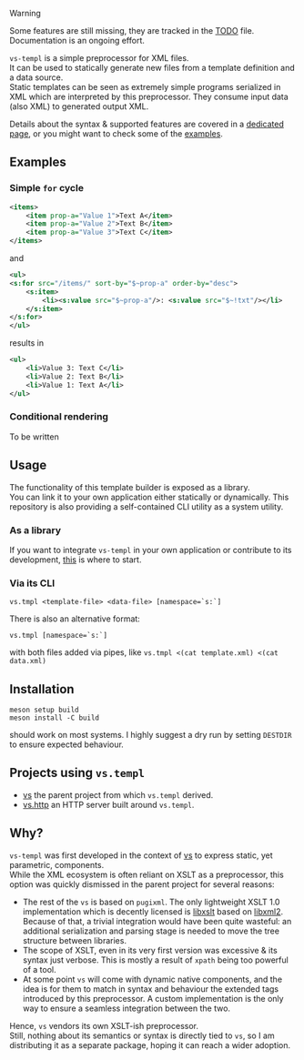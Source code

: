 > [!WARNING]  
> Some features are still missing, they are tracked in the [TODO](./TODO.md) file.  
> Documentation is an ongoing effort.

`vs-templ` is a simple preprocessor for XML files.  
It can be used to statically generate new files from a template definition and a data source.  
Static templates can be seen as extremely simple programs serialized in XML which are interpreted by this preprocessor.
They consume input data (also XML) to generated output XML.

Details about the syntax & supported features are covered in a [dedicated page](./docs/syntax.md), or you might want to check some of the [examples](./examples/).

## Examples

### Simple `for` cycle

```xml
<items>
    <item prop-a="Value 1">Text A</item>
    <item prop-a="Value 2">Text B</item>
    <item prop-a="Value 3">Text C</item>
</items>
```

and

```xml
<ul>
<s:for src="/items/" sort-by="$~prop-a" order-by="desc">
    <s:item>
        <li><s:value src="$~prop-a"/>: <s:value src="$~!txt"/></li>
    </s:item>
</s:for>
</ul>
```

results in

```xml
<ul>
    <li>Value 3: Text C</li>
    <li>Value 2: Text B</li>
    <li>Value 1: Text A</li>
</ul>
```

### Conditional rendering

To be written

## Usage

The functionality of this template builder is exposed as a library.  
You can link it to your own application either statically or dynamically.
This repository is also providing a self-contained CLI utility as a system utility.

### As a library

If you want to integrate `vs-templ` in your own application or contribute to its development, [this](./docs/for-developers.md) is where to start.

### Via its CLI

```
vs.tmpl <template-file> <data-file> [namespace=`s:`]
```

There is also an alternative format:

```
vs.tmpl [namespace=`s:`]
```

with both files added via pipes, like `vs.tmpl <(cat template.xml) <(cat data.xml)`

## Installation

```
meson setup build
meson install -C build
```

should work on most systems. I highly suggest a dry run by setting `DESTDIR` to ensure expected behaviour.

## Projects using `vs.templ`

- [vs](https://github.com/KaruroChori/vs-fltk) the parent project from which `vs.templ` derived.
- [vs.http](https://github.com/lazy-eggplant/vs.http) an HTTP server built around `vs.templ`.

## Why?

`vs-templ` was first developed in the context of [vs](https://github.com/karurochori/vs-fltk) to express static, yet parametric, components.  
While the XML ecosystem is often reliant on XSLT as a preprocessor, this option was quickly dismissed in the parent project for several reasons:

- The rest of the `vs` is based on `pugixml`. The only lightweight XSLT 1.0 implementation which is decently licensed is [libxslt](https://gitlab.gnome.org/GNOME/libxslt) based on [libxml2](https://gitlab.gnome.org/GNOME/libxml2).  
  Because of that, a trivial integration would have been quite wasteful: an additional serialization and parsing stage is needed to move the tree structure between libraries.
- The scope of XSLT, even in its very first version was excessive & its syntax just verbose. This is mostly a result of `xpath` being too powerful of a tool.
- At some point `vs` will come with dynamic native components, and the idea is for them to match in syntax and behaviour the extended tags introduced by this preprocessor. A custom implementation is the only way to ensure a seamless integration between the two.

Hence, `vs` vendors its own XSLT-ish preprocessor.  
Still, nothing about its semantics or syntax is directly tied to `vs`, so I am distributing it as a separate package, hoping it can reach a wider adoption.
